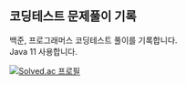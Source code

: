 ## 코딩테스트 문제풀이 기록
<p>
백준, 프로그래머스 코딩테스트 풀이를 기록합니다.<br>
Java 11 사용합니다.
</p>

[![Solved.ac 프로필](http://mazassumnida.wtf/api/mini/generate_badge?boj=ecw1110)](https://solved.ac/ecw1110)


